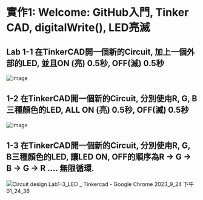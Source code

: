 # 實作1: Welcome: GitHub入門, Tinker CAD, digitalWrite(), LED亮滅

## Lab 1-1 在TinkerCAD開一個新的Circuit, 加上一個外部的LED, 並且ON (亮) 0.5秒, OFF(滅) 0.5秒

![image](https://github.com/Grace-TA/ES_Fall2023/assets/89304181/b56a632c-27ae-4990-94d4-e50edde88218)

## 1-2 在TinkerCAD開一個新的Circuit, 分別使甪R, G, B三種顏色的LED, ALL ON (亮) 0.5秒, OFF(滅) 0.5秒

![image](https://github.com/Grace-TA/ES_Fall2023/assets/89304181/33cab47c-159e-47d6-85b9-bcf2e58b80b2)

## 1-3 在TinkerCAD開一個新的Circuit, 分別使甪R, G, B三種顏色的LED, 讓LED ON, OFF的順序為R → G → B → G → R .... 無限循環.

![Circuit design Lab1-3_LED _ Tinkercad - Google Chrome 2023_9_24 下午 01_24_36](https://github.com/Grace-TA/ES_Fall2023/assets/89304181/34432e44-565d-4cca-b7ad-800a0f585e80)
